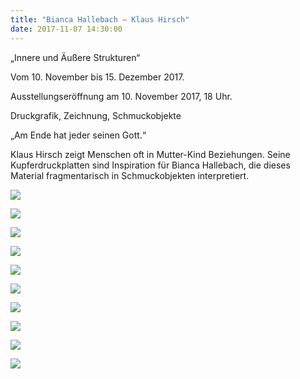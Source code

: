 ```yaml
---
title: "Bianca Hallebach – Klaus Hirsch"
date: 2017-11-07 14:30:00
---
```

„Innere und Äußere Strukturen“

Vom 10. November bis 15. Dezember 2017.

Ausstellungseröffnung am 10. November 2017, 18 Uhr.

Druckgrafik, Zeichnung, Schmuckobjekte

„Am Ende hat jeder seinen Gott.“

Klaus Hirsch zeigt Menschen oft in Mutter-Kind Beziehungen. Seine Kupferdruckplatten sind Inspiration für Bianca Hallebach, die dieses Material fragmentarisch in Schmuckobjekten interpretiert.

![](/img/bianca-hallebach-klaus-hirsch/bianca-hallebach.jpg)

![](/img/bianca-hallebach-klaus-hirsch/klaus-hirsch.jpg)

![](/img/bianca-hallebach-klaus-hirsch/1.jpg)

![](/img/bianca-hallebach-klaus-hirsch/2.jpg)

![](/img/bianca-hallebach-klaus-hirsch/3.jpg)

![](/img/bianca-hallebach-klaus-hirsch/4.jpg)

![](/img/bianca-hallebach-klaus-hirsch/5.jpg)

![](/img/bianca-hallebach-klaus-hirsch/6.jpg)

![](/img/bianca-hallebach-klaus-hirsch/7.jpg)

![](/img/bianca-hallebach-klaus-hirsch/8.jpg)
